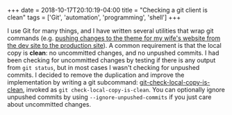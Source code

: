 +++
date = 2018-10-17T20:10:19-04:00
title = "Checking a git client is clean"
tags = ['Git', 'automation', 'programming', 'shell']
+++

I use Git for many things, and I have written several utilities that wrap git
commands (e.g. [pushing changes to the theme for my wife's website from the dev
site to the production
site](https://github.com/tobinjt/bin/blob/master/update-ariane-theme)). A common
requirement is that the local copy is **clean**: no uncommitted changes, and no
unpushed commits. I had been checking for uncommitted changes by testing if
there is any output from `git status`, but in most cases I wasn't checking for
unpushed commits. I decided to remove the duplication and improve the
implementation by writing a git subcommand:
[git-check-local-copy-is-clean](https://github.com/tobinjt/bin/blob/master/git-check-local-copy-is-clean),
invoked as `git check-local-copy-is-clean`. You can optionally ignore unpushed
commits by using `--ignore-unpushed-commits` if you just care about uncommitted
changes.
